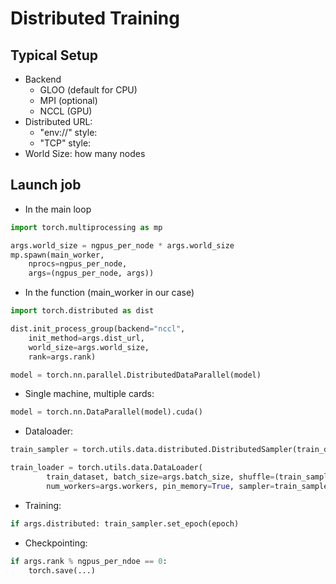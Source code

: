 # Distributed Training

## Typical Setup
- Backend
	- GLOO (default for CPU)
	- MPI (optional)
	- NCCL (GPU)
- Distributed URL:
	- "env://" style:
	- "TCP" style:
- World Size: how many nodes

## Launch job
- In the main loop
```python
import torch.multiprocessing as mp

args.world_size = ngpus_per_node * args.world_size
mp.spawn(main_worker,
	nprocs=ngpus_per_node,
	args=(ngpus_per_node, args))
```
- In the function (main_worker in our case)
```python
import torch.distributed as dist

dist.init_process_group(backend="nccl",
	init_method=args.dist_url,
	world_size=args.world_size,
	rank=args.rank)

model = torch.nn.parallel.DistributedDataParallel(model)
```
- Single machine, multiple cards:
```python
model = torch.nn.DataParallel(model).cuda()
```
- Dataloader:
```python
train_sampler = torch.utils.data.distributed.DistributedSampler(train_dataset)

train_loader = torch.utils.data.DataLoader(
        train_dataset, batch_size=args.batch_size, shuffle=(train_sampler is None),
        num_workers=args.workers, pin_memory=True, sampler=train_sampler)
```
- Training:
```python
if args.distributed: train_sampler.set_epoch(epoch)
```
- Checkpointing:
```python
if args.rank % ngpus_per_ndoe == 0:
	torch.save(...)
```